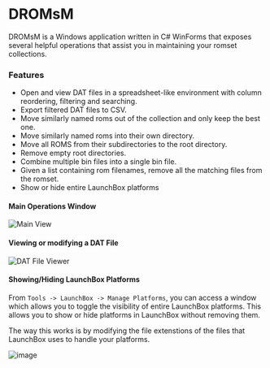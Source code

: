 # DROMsM
DROMsM is a Windows application written in C# WinForms that exposes several helpful operations that assist you in maintaining your romset collections.
### Features

- Open and view DAT files in a spreadsheet-like environment with column reordering, filtering and searching.
- Export filtered DAT files to CSV.
- Move similarly named roms out of the collection and only keep the best one.
- Move similarly named roms into their own directory.
- Move all ROMS from their subdirectories to the root directory.
- Remove empty root directories.
- Combine multiple bin files into a single bin file.
- Given a list containing rom filenames, remove all the matching files from the romset.
- Show or hide entire LaunchBox platforms

#### Main Operations Window

![Main View](https://i.imgur.com/1k91L9r.png)

#### Viewing or modifying a DAT File

![DAT File Viewer](https://user-images.githubusercontent.com/501697/170152398-8bcc2b30-13e9-48f0-9ccd-c196d96fed47.png)


#### Showing/Hiding LaunchBox Platforms
From `Tools -> LaunchBox -> Manage Platforms`, you can access a window which allows you to toggle the visibility of entire LaunchBox platforms.  This allows you to show or hide platforms in LaunchBox without removing them.

The way this works is by modifying the file extenstions of the files that LaunchBox uses to handle your platforms.

![image](https://user-images.githubusercontent.com/501697/170151502-d4668813-07b9-4f0b-b048-860e3cc609bc.png)

